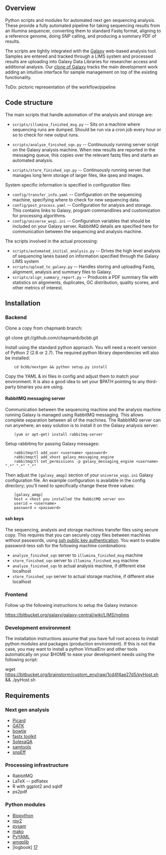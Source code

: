 ## Overview

Python scripts and modules for automated next gen sequencing analysis.
These provide a fully automated pipeline for taking sequencing results
from an Illumina sequencer, converting them to standard Fastq format,
aligning to a reference genome, doing SNP calling, and producing a
summary PDF of results.

The scripts are tightly integrated with the [Galaxy][1] 
web-based analysis tool. Samples are entered and tracked through a LIMS
system and processed results are uploading into Galaxy Data Libraries for
researcher access and additional analysis. Our [clone of Galaxy][2]
tracks the main development work adding an intuitive interface for sample
management on top of the existing functionality.

[1]: http://galaxy.psu.edu/
[2]: http://bitbucket.org/chapmanb/galaxy-central

ToDo: pictoric representation of the workflow/pipeline

## Code structure

The main scripts that handle automation of the analysis and storage
are:

* `scripts/illumina_finished_msg.py` -- Sits on a machine where sequencing
  runs are dumped. Should be run via a cron job every hour or so to
  check for new output runs.

* `scripts/analyze_finished_sqn.py` -- Continuously running server script on
  the Galaxy analysis machine. When new results are reported in the messaging queue,
  this copies over the relevant fastq files and starts an automated
  analysis.

* `scripts/store_finished_sqn.py` -- Continuously running server that
  manages long term storage of larger files, like qseq and images.

System specific information is specified in configuration files:

* `config/transfer_info.yaml` -- Configuration on the sequencing
  machine, specifying where to check for new sequencing data.
* `config/post_process.yaml` -- Configuration for analysis and
  storage. This contains links to Galaxy, program commandlines and
  customization for processing algorithms.
* `config/universe_wsgi.ini` -- Configuration variables that should be
  included on your Galaxy server. RabbitMQ details are specified here
  for communication between the sequencing and analysis machine.

The scripts involved in the actual processing:

* `scripts/automated_initial_analysis.py` -- Drives the high level analysis of
  sequencing lanes based on information specified through the Galaxy LIMS system
* `scripts/upload_to_galaxy.py` -- Handles storing and uploading Fastq,
  alignment, analysis and summary files to Galaxy.
* `scripts/align_summary_report.py` -- Produces a PDF summary file with
  statistics on alignments, duplicates, GC distribution, quality scores,
  and other metrics of interest.

## Installation

### Backend

Clone a copy from chapmanb branch:

git clone git://github.com/chapmanb/bcbb.git

Install using the standard python approach. You will need a recent
version of Python 2 (2.6 or 2.7). The required python library
dependencies will also be installed:

        cd bcbb/nextgen && python setup.py install

Copy the YAML & ini files in config and adjust them to match your
environment. It is also a good idea to set your $PATH pointing to
any third-party binaries you are using.

#### RabbitMQ messaging server

Communication between the sequencing machine and the analysis machine
running Galaxy is managed using RabbitMQ messaging. This allows
complete separation between all of the machines. The RabbitMQ server
can run anywhere; an easy solution is to install it on the Galaxy
analysis server:

        (yum or apt-get) install rabbitmq-server

Setup rabbitmq for passing Galaxy messages:

        rabbitmqctl add_user <username> <password>
        rabbitmqctl add_vhost galaxy_messaging_engine
        rabbitmqctl set_permissions -p galaxy_messaging_engine <username> ".*" ".*" ".*"

Then adjust the `[galaxy_amqp]` section of your `universe_wsgi.ini`
Galaxy configuration file. An example configuration is available in
the config directory; you'll need to specifically change these three
values:

        [galaxy_amqp]
        host = <host you installed the RabbitMQ server on>
        userid = <username>
        password = <password>

#### ssh keys

The sequencing, analysis and storage machines transfer files using
secure copy. This requires that you can securely copy files between
machines without passwords, using [ssh public key authentication][i1].
You want to enable password-less ssh for the following machine
combinations:

* `analyze_finished_sqn` server to `illumina_finished_msg` machine
* `store_finished_sqn` server to `illumina_finished_msg` machine
* `analyze_finished_sqn` to actual analysis machine, if different else
  localhost
* `store_finished_sqn` server to actual storage machine, if different
  else localhost

[i1]: http://macnugget.org/projects/publickeys/

### Frontend

Follow up the following instructions to setup the Galaxy instance:

https://bitbucket.org/galaxy/galaxy-central/wiki/LIMS/nglims

### Development environment

The installation instructions assume that you have full root access to install
python modules and packages (production environment). If this is not the case,
you may want to install a python VirtualEnv and other tools automatically on your $HOME
to ease your development needs using the following script:

wget https://bitbucket.org/brainstorm/custom_env/raw/1cd4f4ae27d5/pyHost.sh && ./pyHost.sh

## Requirements

### Next gen analysis

* [Picard][3]
* [GATK][4]
* [bowtie][5]
* [fastx toolkit][6]
* [SolexaQA][6b]
* [samtools][7]
* [snpEff][16]

[3]: http://picard.sourceforge.net/
[4]: http://www.broadinstitute.org/gsa/wiki/index.php/The_Genome_Analysis_Toolkit
[5]: http://bowtie-bio.sourceforge.net/
[6]: http://hannonlab.cshl.edu/fastx_toolkit/
[6b]: http://solexaqa.sourceforge.net/
[7]: http://samtools.sourceforge.net/
[16]: http://sourceforge.net/projects/snpeff/

### Processing infrastructure

* RabbitMQ
* LaTeX -- pdflatex
* R with ggplot2 and sqldf
* ps2pdf

### Python modules

* [Biopython][10]
* [rpy2][11]
* [pysam][12]
* [mako][13]
* [PyYAML][14]
* [amqplib][15]
* [logbook] [17]

[10]: http://biopython.org
[11]: http://rpy.sourceforge.net/rpy2.html
[12]: http://code.google.com/p/pysam/
[13]: http://www.makotemplates.org/
[14]: http://pyyaml.org/
[15]: http://code.google.com/p/py-amqplib
[17]: http://packages.python.org/Logbook
